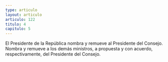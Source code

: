 ```yaml
---
type: articulo
layout: articulo
articulo: 122
titulo: 4
capitulo: 5
---
```

El Presidente de la República nombra y remueve al Presidente del Consejo. Nombra y remueve a los demás ministros, a propuesta y con acuerdo, respectivamente, del Presidente del Consejo.